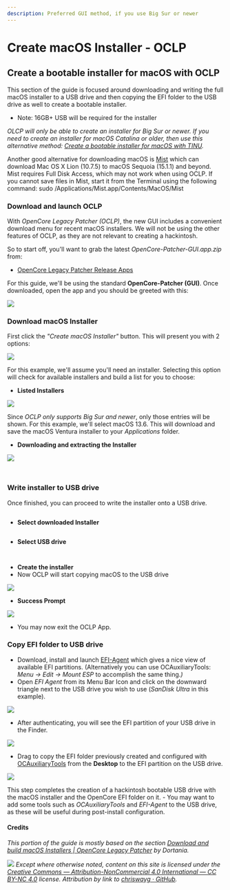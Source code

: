 ```yaml
---
description: Preferred GUI method, if you use Big Sur or newer
---
```


# Create macOS Installer - OCLP

## Create a bootable installer for macOS with OCLP

This section of the guide is focused around downloading and writing the full macOS installer to a USB drive and then copying the EFI folder to the USB drive as well to create a bootable installer.

* Note: 16GB+ USB will be required for the installer

_OLCP will only be able to create an installer for Big Sur or newer. If you need to create an installer for macOS Catalina or older, then use this alternative method:_ [_Create a bootable installer for macOS with TINU_](../alternatives/create-installer-using-tinu.md)_._

Another good alternative for downloading macOS is [Mist](https://github.com/ninxsoft/Mist) which can download Mac OS X Lion (10.7.5) to macOS Sequoia (15.1.1) and beyond. Mist requires Full Disk Access, which may not work when using OCLP. If you cannot save files in Mist, start it from the Terminal using the following command: sudo /Applications/Mist.app/Contents/MacOS/Mist

### Download and launch OCLP

With _OpenCore Legacy Patcher_ _(OCLP)_, the new GUI includes a convenient download menu for recent macOS installers. We will not be using the other features of OCLP, as they are not relevant to creating a hackintosh.

So to start off, you'll want to grab the latest _OpenCore-Patcher-GUI.app.zip_ from:

* [OpenCore Legacy Patcher Release Apps](https://github.com/dortania/OpenCore-Legacy-Patcher/releases/latest)

For this guide, we'll be using the standard **OpenCore-Patcher (GUI)**. Once downloaded, open the app and you should be greeted with this:

![](<../.gitbook/assets/Screenshot 2024-06-04 at 10.26.42 PM.png>)

### Download macOS Installer

First click the _"Create macOS Installer"_ button. This will present you with 2 options:

![](<../.gitbook/assets/Screenshot 2024-06-04 at 10.28.42 PM.png>)

For this example, we'll assume you'll need an installer. Selecting this option will check for available installers and build a list for you to choose:

* **Listed Installers**

![](<../.gitbook/assets/Screenshot 2024-06-04 at 10.31.52 PM.png>)

Since _OCLP only supports Big Sur and newer_, only those entries will be shown. For this example, we'll select macOS 13.6. This will download and save the macOS Ventura installer to your _Applications_ folder.

* **Downloading and extracting the Installer**

![](<../.gitbook/assets/Screenshot 2024-06-04 at 10.35.13 PM.png>)

<figure><img src="../.gitbook/assets/Screenshot 2024-06-04 at 11.13.00 PM.png" alt=""><figcaption></figcaption></figure>

<figure><img src="../.gitbook/assets/Screenshot 2024-06-04 at 11.40.38 PM.png" alt=""><figcaption></figcaption></figure>

### Write installer to USB drive

Once finished, you can proceed to write the installer onto a USB drive.

<figure><img src="../.gitbook/assets/Screenshot 2024-06-04 at 11.41.37 PM.png" alt=""><figcaption></figcaption></figure>

* **Select downloaded Installer**

<figure><img src="../.gitbook/assets/Screenshot 2024-06-04 at 11.43.27 PM.png" alt=""><figcaption></figcaption></figure>

* **Select USB drive**

<figure><img src="../.gitbook/assets/Screenshot 2024-06-04 at 11.44.38 PM.png" alt=""><figcaption></figcaption></figure>

<figure><img src="../.gitbook/assets/Screenshot 2024-06-04 at 11.45.09 PM.png" alt=""><figcaption></figcaption></figure>

* **Create the installer**
* Now OCLP will start copying macOS to the USB drive

![](<../.gitbook/assets/Screenshot 2024-06-04 at 11.51.42 PM.png>)

* **Success Prompt**

![](<../.gitbook/assets/Screenshot 2024-06-05 at 12.09.20 AM.png>)

* You may now exit the OCLP App.

### Copy EFI folder to USB drive

* Download, install and launch [EFI-Agent](https://github.com/headkaze/EFI-Agent/releases) which gives a nice view of available EFI partitions. (Alternatively you can use OCAuxiliaryTools: _Menu -> Edit -> Mount ESP_ to accomplish the same thing._)_
* Open _EFI Agent_ from its Menu Bar Icon and click on the downward triangle next to the USB drive you wish to use (_SanDisk Ultra_ in this example).

![](<../.gitbook/assets/Screenshot 2024-06-04 at 10.59.24 PM.png>)

* After authenticating, you will see the EFI partition of your USB drive in the Finder.

![](<../.gitbook/assets/Screenshot 2024-06-05 at 12.21.38 AM.png>)

* Drag to copy the EFI folder previously created and configured with [OCAuxiliaryTools](https://chriswayg.gitbook.io/opencore-visual-beginners-guide/oc_auxiliary_tools) from the **Desktop** to the EFI partition on the USB drive.

![](<../.gitbook/assets/Screenshot 2024-06-05 at 12.24.26 AM.png>)

This step completes the creation of a hackintosh bootable USB drive with the macOS installer and the OpenCore EFI folder on it. - You may want to add some tools such as _OCAuxiliaryTools_ and _EFI-Agent_ to the USB drive, as these will be useful during post-install configuration.

#### Credits

_This portion of the guide is mostly based on the section_ [_Download and build macOS Installers | OpenCore Legacy Patcher_](https://dortania.github.io/OpenCore-Legacy-Patcher/INSTALLER.html#creating-the-installer) _by Dortania._



![](../images/by-nc-license.svg) _Except where otherwise noted, content on this site is licensed under the_ [_Creative Commons — Attribution-NonCommercial 4.0 International — CC BY-NC 4.0_](https://creativecommons.org/licenses/by-nc/4.0/) _license. Attribution by link to_ [_chriswayg · GitHub_](https://github.com/chriswayg)_._
